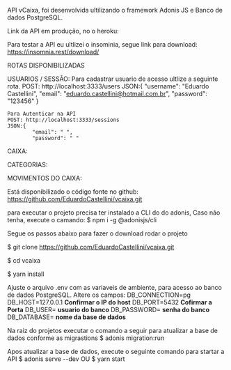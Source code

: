 API vCaixa, foi desenvolvida ultilizando o framework Adonis JS e Banco de dados PostgreSQL.

Link da API em produção, no o heroku:

Para testar a API eu ultlizei o insominia, segue link para download:
https://insomnia.rest/download/

ROTAS DISPONIBILIZADAS

USUARIOS / SESSÃO:
    Para cadastrar usuario de acesso ultlize a seguinte rota.
    POST: http://localhost:3333/users
    JSON:{
	        "username": "Eduardo Castellini",
	        "email": "eduardo.castellini@hotmail.com.br",
	        "password": "123456"
        }

    Para Autenticar na API
    POST: http://localhost:3333/sessions
    JSON:{
	        "email": " ",
	        "password": " "
        


CAIXA:


CATEGORIAS:


MOVIMENTOS DO CAIXA:


Está disponibilizado o código fonte no github: https://github.com/EduardoCastellini/vcaixa.git

para executar o projeto precisa ter instalado a CLI do do adonis, Caso não tenha, execute o camando:
$   npm i -g @adonisjs/cli


Segue os passos abaixo para fazer o download rodar o projeto

$   git clone https://github.com/EduardoCastellini/vcaixa.git

$   cd vcaixa

$   yarn install

Ajuste o arquivo .env com as variaveis de ambiente, para acesso ao banco de dados PostgreSQL.
Altere os campos:
DB_CONNECTION=pg
DB_HOST=127.0.0.1  **Confirmar o IP do host**
DB_PORT=5432       **Cofirmar a Porta**
DB_USER=           **usuario do banco**
DB_PASSWORD=       **senha do banco**
DB_DATABASE=       **nome da base de dados**

Na raiz do projetos executar o comando a seguir para atualizar a base de dados conforme as migrastions
$   adonis migration:run

Apos atualizar a base de dados, execute o seguinte comando para startar a API
$   adonis serve --dev
    OU
$   yarn start